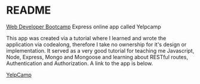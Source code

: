 # README

[Web Developer Bootcamp](https://www.udemy.com/the-web-developer-bootcamp/) Express online app called Yelpcamp

This app was created via a tutorial where I learned and wrote the application via codealong, therefore I take no ownership for it's design or implementation. It served as a very good tutorial for teaching me Javascript, Node, Express, Mongo and Mongoose and learning about RESTful routes, Authentication and Authorization. A link to the app is below.

[YelpCamp](https://shrouded-fjord-40802.herokuapp.com/)
